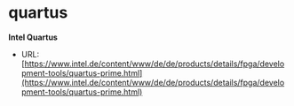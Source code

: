 # quartus
**Intel Quartus**

* URL: [https://www.intel.de/content/www/de/de/products/details/fpga/development-tools/quartus-prime.html](https://www.intel.de/content/www/de/de/products/details/fpga/development-tools/quartus-prime.html)
